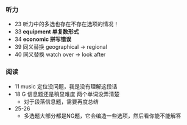### 听力
+ 23 听力中的多选也存在不存在选项的情况！
+ 33 **equipment 单复数形式**
+ 34 **economic 拼写错误**
+ 39 同义替换 geographical -> regional
+ 40 同义替换 watch over -> look after 

### 阅读
+ 11 music  定位没问题，我是没有理解这段话
+ 18 G 信息题还是稍显难度 两个单词没弄清楚
	+ 对于段落信息题，需要再度总结
+ 25-26
	+ 多选题大部分都是NG题，它会编造一些选项，然后看你能不能解答